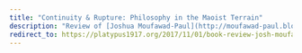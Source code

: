 ```yaml
---
title: "Continuity & Rupture: Philosophy in the Maoist Terrain"
description: "Review of [Joshua Moufawad-Paul](http://moufawad-paul.blogspot.com/)'s book of Maoist philosophy, [published by Zero Books](https://www.collectiveinkbooks.com/zer0-books/our-books/continuity-rupture)."
redirect_to: https://platypus1917.org/2017/11/01/book-review-josh-moufawad-paul-continuity-rupture-philosophy-maoist-terrain/
---
```

